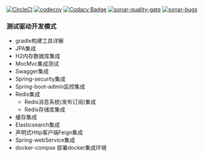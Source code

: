 [![CircleCI](https://circleci.com/gh/2345free/gs-tdd.svg?style=svg)](https://circleci.com/gh/2345free/gs-tdd)
[![codecov](https://codecov.io/gh/2345free/gs-tdd/branch/master/graph/badge.svg)](https://codecov.io/gh/2345free/gs-tdd)
[![Codacy Badge](https://api.codacy.com/project/badge/Grade/ee3c29b4164d4ce090170fa1da5a80dc)](https://www.codacy.com/app/2345free/gs-tdd?utm_source=github.com&amp;utm_medium=referral&amp;utm_content=2345free/gs-tdd&amp;utm_campaign=Badge_Grade)
[![sonar-quality-gate](https://sonarcloud.io/api/project_badges/measure?project=2345free_gs-tdd&metric=alert_status)](https://sonarcloud.io/dashboard?id=2345free_gs-tdd)
[![sonar-bugs](https://sonarcloud.io/api/project_badges/measure?project=2345free_gs-tdd&metric=bugs)](https://sonarcloud.io/dashboard?id=2345free_gs-tdd)

### 测试驱动开发模式
- gradle构建工具详解
- JPA集成
- H2内存数据库集成
- MocMvc集成测试
- Swagger集成
- Spring-security集成
- Spring-boot-admin监控集成
- Redis集成
  - Redis消息系统(发布订阅)集成
  - Redis存储库集成
- 缓存集成
- Elasticsearch集成
- 声明式Http客户端Feign集成
- Spring-webService集成
- docker-compse 部署docker集成环境